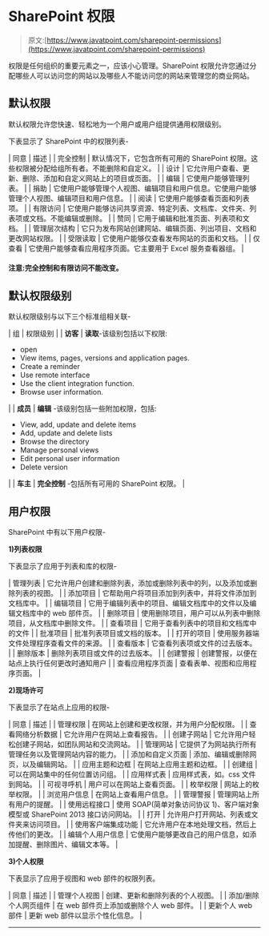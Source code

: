 # SharePoint 权限

> 原文:[https://www.javatpoint.com/sharepoint-permissions](https://www.javatpoint.com/sharepoint-permissions)

权限是任何组织的重要元素之一，应该小心管理。SharePoint 权限允许您通过分配哪些人可以访问您的网站以及哪些人不能访问您的网站来管理您的商业网站。

## 默认权限

默认权限允许您快速、轻松地为一个用户或用户组提供通用权限级别。

下表显示了 SharePoint 中的权限列表-

| 同意 | 描述 |
| 完全控制 | 默认情况下，它包含所有可用的 SharePoint 权限。这些权限被分配给组所有者。不能删除和自定义。 |
| 设计 | 它允许用户查看、更新、删除、添加和自定义网站上的项目或页面。 |
| 编辑 | 它使用户能够管理列表。 |
| 捐助 | 它使用户能够管理个人视图、编辑项目和用户信息。它使用户能够管理个人视图、编辑项目和用户信息。 |
| 阅读 | 它使用户能够查看页面和列表项。 |
| 有限访问 | 它使用户能够访问共享资源、特定列表、文档库、文件夹、列表项或文档。不能编辑或删除。 |
| 赞同 | 它用于编辑和批准页面、列表项和文档。 |
| 管理层次结构 | 它只为发布网站创建网站、编辑页面、列出项目、文档和更改网站权限。 |
| 受限读取 | 它使用户能够仅查看发布网站的页面和文档。 |
| 仅查看 | 它使用户能够查看应用程序页面。它主要用于 Excel 服务查看器组。 |

#### 注意:完全控制和有限访问不能改变。

## 默认权限级别

默认权限级别与以下三个标准组相关联-

| 组 | 权限级别 |
| **访客** | **读取**-该级别包括以下权限:

*   open
*   View items, pages, versions and application pages.
*   Create a reminder
*   Use remote interface
*   Use the client integration function.
*   Browse user information.

 |
| **成员** | **编辑** -该级别包括一些附加权限，包括:

*   View, add, update and delete items
*   Add, update and delete lists
*   Browse the directory
*   Manage personal views
*   Edit personal user information
*   Delete version

 |
| **车主** | **完全控制** -包括所有可用的 SharePoint 权限。 |

## 用户权限

SharePoint 中有以下用户权限-

**1)列表权限**

下表显示了应用于列表和库的权限-

| 管理列表 | 它允许用户创建和删除列表，添加或删除列表中的列，以及添加或删除列表的视图。 |
| 添加项目 | 它帮助用户将项目添加到列表中，并将文件添加到文档库中。 |
| 编辑项目 | 它用于编辑列表中的项目、编辑文档库中的文件以及编辑文档库中的 web 部件页。 |
| 删除项目 | 使用删除项目，用户可以从列表中删除项目，从文档库中删除文件。 |
| 查看项目 | 它用于查看列表中的项目和文档库中的文件 |
| 批准项目 | 批准列表项目或文档的版本。 |
| 打开的项目 | 使用服务器端文件处理程序查看文件的来源。 |
| 查看版本 | 它查看列表项或文件的过去版本。 |
| 删除版本 | 删除列表项目或文件的过去版本。 |
| 创建警报 | 创建警报，以便在站点上执行任何更改时通知用户 |
| 查看应用程序页面 | 查看表单、视图和应用程序页面。 |

**2)现场许可**

下表显示了在站点上应用的权限-

| 同意 | 描述 |
| 管理权限 | 在网站上创建和更改权限，并为用户分配权限。 |
| 查看网络分析数据 | 它允许用户在网站上查看报告。 |
| 创建子网站 | 它允许用户轻松创建子网站，如团队网站和交流网站。 |
| 管理网站 | 它提供了为网站执行所有管理任务以及管理网站内容的能力。 |
| 添加和自定义页面 | 添加、编辑或删除网页，以及编辑网站。 |
| 应用主题和边框 | 在网站上应用主题和边框。 |
| 创建组 | 可以在网站集中的任何位置访问组。 |
| 应用样式表 | 应用样式表，如。css 文件到网站。 |
| 可视寻呼机 | 用户可以在网站上查看页面。 |
| 枚举权限 | 网站上的枚举权限。 |
| 浏览用户信息 | 在网站上查看用户信息。 |
| 管理警报 | 管理网站上所有用户的提醒。 |
| 使用远程接口 | 使用 SOAP(简单对象访问协议 1)、客户端对象模型或 SharePoint 2013 接口访问网站。 |
| 打开 | 允许用户打开网站、列表或文件夹来访问项目。 |
| 使用客户端集成功能 | 它允许用户在本地处理文档，然后上传他们的更改。 |
| 编辑个人用户信息 | 它使用户能够更改自己的用户信息，如添加提醒、删除图片、编辑文本等。 |

**3)个人权限**

下表显示了应用于视图和 web 部件的权限列表。

| 同意 | 描述 |
| 管理个人视图 | 创建、更新和删除列表的个人视图。 |
| 添加/删除个人网页组件 | 在 web 部件页上添加或删除个人 web 部件。 |
| 更新个人 web 部件 | 更新 web 部件以显示个性化信息。 |

* * *